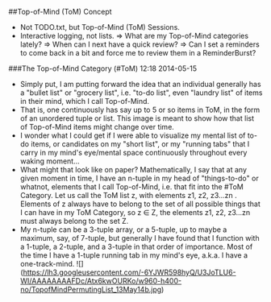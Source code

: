 ##Top-of-Mind (ToM) Concept
* Not TODO.txt, but Top-of-Mind (ToM) Sessions.
* Interactive logging, not lists.
  => What are my Top-of-Mind categories lately?
  => When can I next have a quick review?
  => Can I set a reminders to come back in a bit and force me to review them in a ReminderBurst?

###The Top-of-Mind Category (#ToM) 12:18 2014-05-15
* Simply put, I am putting forward the idea that an individual generally has a "bullet list" or "grocery list", i.e. "to-do list", even "laundry list" of items in their mind, which I call Top-of-Mind.
* That is, one continuously has say up to 5 or so items in ToM, in the form of an unordered tuple or list. This image is meant to show how that list of Top-of-Mind items might change over time.
* I wonder what I could get if I were able to visualize my mental list of to-do items, or candidates on my "short list", or my "running tabs" that I carry in my mind's eye/mental space continuously throughout every waking moment...
* What might that look like on paper? Mathematically, I say that at any given moment in time, I have an n-tuple in my head of "things-to-do" or whatnot, elements that I call Top-of-Mind, i.e. that fit into the #ToM Category. Let us call the ToM list z, with elements z1, z2, z3...zn . Elements of z always have to belong to the set of all possible things that I can have in my ToM Category, so z ∈ Z, the elements z1, z2, z3...zn must always belong to the set Z.
* My n-tuple can be a 3-tuple array, or a 5-tuple, up to maybe a maximum, say, of 7-tuple, but generally I have found that I function with a 1-tuple, a 2-tuple, and a 3-tuple in that order of importance. Most of the time I have a 1-tuple running tab in my mind's eye, a.k.a. I have a one-track-mind. 
![] (https://lh3.googleusercontent.com/-6YJWR598hyQ/U3JoTLU6-WI/AAAAAAAAFDc/Atx6kwOURKo/w960-h400-no/TopofMindPermutingList_13May14b.jpg)

